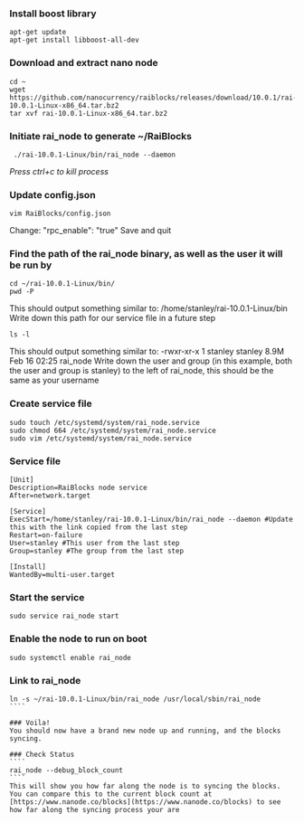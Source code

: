 ### Install boost library
````
apt-get update
apt-get install libboost-all-dev
````

### Download and extract nano node
````
cd ~
wget https://github.com/nanocurrency/raiblocks/releases/download/10.0.1/rai-10.0.1-Linux-x86_64.tar.bz2
tar xvf rai-10.0.1-Linux-x86_64.tar.bz2
````

### Initiate rai_node to generate ~/RaiBlocks 
````
 ./rai-10.0.1-Linux/bin/rai_node --daemon
````
_Press ctrl+c to kill process_

### Update config.json
````
vim RaiBlocks/config.json
````
Change: "rpc_enable": "true"
Save and quit


### Find the path of the rai_node binary, as well as the user it will be run by
````
cd ~/rai-10.0.1-Linux/bin/
pwd -P
````
This should output something similar to: /home/stanley/rai-10.0.1-Linux/bin
Write down this path for our service file in a future step

````
ls -l
````
This should output something similar to: -rwxr-xr-x 1 stanley stanley 8.9M Feb 16 02:25 rai_node
Write down the user and group (in this example, both the user and group is stanley) to the left of rai_node, this should be the same as your username

### Create service file
````
sudo touch /etc/systemd/system/rai_node.service   
sudo chmod 664 /etc/systemd/system/rai_node.service   
sudo vim /etc/systemd/system/rai_node.service  
````

### Service file
````
[Unit]
Description=RaiBlocks node service
After=network.target

[Service]
ExecStart=/home/stanley/rai-10.0.1-Linux/bin/rai_node --daemon #Update this with the link copied from the last step
Restart=on-failure
User=stanley #This user from the last step
Group=stanley #The group from the last step

[Install]
WantedBy=multi-user.target
````

### Start the service
````
sudo service rai_node start
````

### Enable the node to run on boot
````
sudo systemctl enable rai_node
````


### Link to rai_node
`````
ln -s ~/rai-10.0.1-Linux/bin/rai_node /usr/local/sbin/rai_node
````

### Voila!
You should now have a brand new node up and running, and the blocks syncing.

### Check Status
````
rai_node --debug_block_count
````
This will show you how far along the node is to syncing the blocks. You can compare this to the current block count at [https://www.nanode.co/blocks](https://www.nanode.co/blocks) to see how far along the syncing process your are